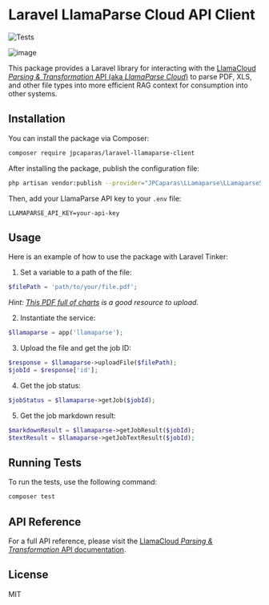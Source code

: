 # Laravel LlamaParse Cloud API Client

![Tests](https://github.com/jpcaparas/laravel-llamaparse-client/actions/workflows/tests.yml/badge.svg)

![image](https://github.com/user-attachments/assets/7530e6e6-7ed6-4918-ad42-5e38a58ebedf)

This package provides a Laravel library for interacting with the [LlamaCloud *Parsing & Transformation* API (aka *LlamaParse Cloud*)](https://www.llamaindex.ai/blog/introducing-llamacloud-and-llamaparse-af8cedf9006b) to parse PDF, XLS, and other file types into more efficient RAG context for consumption into other systems.

## Installation

You can install the package via Composer:

```bash
composer require jpcaparas/laravel-llamaparse-client
```

After installing the package, publish the configuration file:

```bash
php artisan vendor:publish --provider="JPCaparas\LLamaparse\LLamaparseServiceProvider"
```

Then, add your LlamaParse API key to your `.env` file:

```
LLAMAPARSE_API_KEY=your-api-key
```

## Usage

Here is an example of how to use the package with Laravel Tinker:

1. Set a variable to a path of the file:

```php
$filePath = 'path/to/your/file.pdf';
```

*Hint: [This PDF full of charts](https://www.hunter.cuny.edu/dolciani/pdf_files/workshop-materials/mmc-presentations/tables-charts-and-graphs-with-examples-from.pdf) is a good resource to upload.*

2. Instantiate the service:

```php
$llamaparse = app('llamaparse');
```

3. Upload the file and get the job ID:

```php
$response = $llamaparse->uploadFile($filePath);
$jobId = $response['id'];
```

4. Get the job status:

```php
$jobStatus = $llamaparse->getJob($jobId);
```

5. Get the job markdown result:

```php
$markdownResult = $llamaparse->getJobResult($jobId);
$textResult = $llamaparse->getJobTextResult($jobId);
```

## Running Tests

To run the tests, use the following command:

```bash
composer test
```

## API Reference

For a full API reference, please visit the [LlamaCloud *Parsing & Transformation* API documentation](https://docs.cloud.llamaindex.ai/category/API/parsing).

## License

MIT
